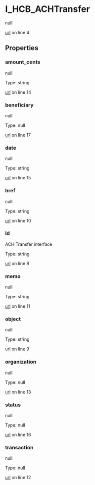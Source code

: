 # I_HCB_ACHTransfer

null 

[url](https://github.com/devramsean0/hcb.js/blob/ae9936b/src/api_schemas/ACH_transfer.ts#L4) on line 4  

## Properties
### amount_cents

null 

Type: string  

[url](https://github.com/devramsean0/hcb.js/blob/ae9936b/src/api_schemas/ACH_transfer.ts#L14) on line 14  

### beneficiary

null 

Type: null  

[url](https://github.com/devramsean0/hcb.js/blob/ae9936b/src/api_schemas/ACH_transfer.ts#L17) on line 17  

### date

null 

Type: string  

[url](https://github.com/devramsean0/hcb.js/blob/ae9936b/src/api_schemas/ACH_transfer.ts#L15) on line 15  

### href

null 

Type: string  

[url](https://github.com/devramsean0/hcb.js/blob/ae9936b/src/api_schemas/ACH_transfer.ts#L10) on line 10  

### id

ACH Transfer interface 

Type: string  

[url](https://github.com/devramsean0/hcb.js/blob/ae9936b/src/api_schemas/ACH_transfer.ts#L8) on line 8  

### memo

null 

Type: string  

[url](https://github.com/devramsean0/hcb.js/blob/ae9936b/src/api_schemas/ACH_transfer.ts#L11) on line 11  

### object

null 

Type: string  

[url](https://github.com/devramsean0/hcb.js/blob/ae9936b/src/api_schemas/ACH_transfer.ts#L9) on line 9  

### organization

null 

Type: null  

[url](https://github.com/devramsean0/hcb.js/blob/ae9936b/src/api_schemas/ACH_transfer.ts#L13) on line 13  

### status

null 

Type: null  

[url](https://github.com/devramsean0/hcb.js/blob/ae9936b/src/api_schemas/ACH_transfer.ts#L16) on line 16  

### transaction

null 

Type: null  

[url](https://github.com/devramsean0/hcb.js/blob/ae9936b/src/api_schemas/ACH_transfer.ts#L12) on line 12  
